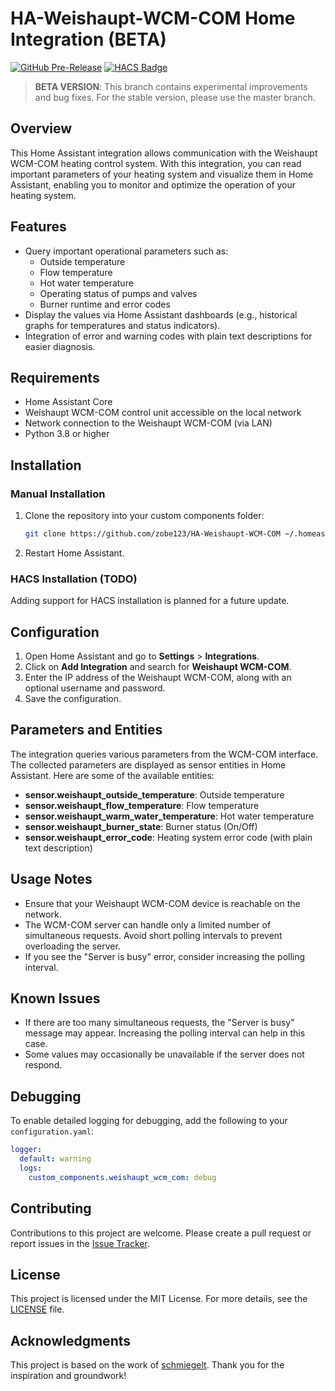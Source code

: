 # HA-Weishaupt-WCM-COM Home Integration (BETA)

[![GitHub Pre-Release](https://img.shields.io/github/v/release/zobe123/HA-Weishaupt-WCM-COM?include_prereleases&label=pre-release)](https://github.com/zobe123/HA-Weishaupt-WCM-COM/releases)
[![HACS Badge](https://img.shields.io/badge/HACS-Custom-orange.svg)](https://github.com/custom-components/hacs)

> **BETA VERSION**: This branch contains experimental improvements and bug fixes. For the stable version, please use the master branch.

## Overview

This Home Assistant integration allows communication with the Weishaupt WCM-COM heating control system. With this integration, you can read important parameters of your heating system and visualize them in Home Assistant, enabling you to monitor and optimize the operation of your heating system.

## Features

- Query important operational parameters such as:
  - Outside temperature
  - Flow temperature
  - Hot water temperature
  - Operating status of pumps and valves
  - Burner runtime and error codes
- Display the values via Home Assistant dashboards (e.g., historical graphs for temperatures and status indicators).
- Integration of error and warning codes with plain text descriptions for easier diagnosis.

## Requirements

- Home Assistant Core
- Weishaupt WCM-COM control unit accessible on the local network
- Network connection to the Weishaupt WCM-COM (via LAN)
- Python 3.8 or higher

## Installation

### Manual Installation

1. Clone the repository into your custom components folder:
   ```bash
   git clone https://github.com/zobe123/HA-Weishaupt-WCM-COM ~/.homeassistant/custom_components/weishaupt_wcm_com
2. Restart Home Assistant.

### HACS Installation (TODO)
Adding support for HACS installation is planned for a future update.

## Configuration

1. Open Home Assistant and go to **Settings** > **Integrations**.
2. Click on **Add Integration** and search for **Weishaupt WCM-COM**.
3. Enter the IP address of the Weishaupt WCM-COM, along with an optional username and password.
4. Save the configuration.

## Parameters and Entities

The integration queries various parameters from the WCM-COM interface. The collected parameters are displayed as sensor entities in Home Assistant. Here are some of the available entities:

- **sensor.weishaupt_outside_temperature**: Outside temperature
- **sensor.weishaupt_flow_temperature**: Flow temperature
- **sensor.weishaupt_warm_water_temperature**: Hot water temperature
- **sensor.weishaupt_burner_state**: Burner status (On/Off)
- **sensor.weishaupt_error_code**: Heating system error code (with plain text description)

## Usage Notes

- Ensure that your Weishaupt WCM-COM device is reachable on the network.
- The WCM-COM server can handle only a limited number of simultaneous requests. Avoid short polling intervals to prevent overloading the server.
- If you see the "Server is busy" error, consider increasing the polling interval.

## Known Issues

- If there are too many simultaneous requests, the "Server is busy" message may appear. Increasing the polling interval can help in this case.
- Some values may occasionally be unavailable if the server does not respond.

## Debugging

To enable detailed logging for debugging, add the following to your `configuration.yaml`:

```yaml
logger:
  default: warning
  logs:
    custom_components.weishaupt_wcm_com: debug
```
## Contributing

Contributions to this project are welcome. Please create a pull request or report issues in the [Issue Tracker](https://github.com/zobe123/HA-Weishaupt-WCM-COM/issues).

## License

This project is licensed under the MIT License. For more details, see the [LICENSE](LICENSE) file.

## Acknowledgments

This project is based on the work of [schmiegelt](https://github.com/schmiegelt/HA-Weishaupt-WCM-COM). Thank you for the inspiration and groundwork!
